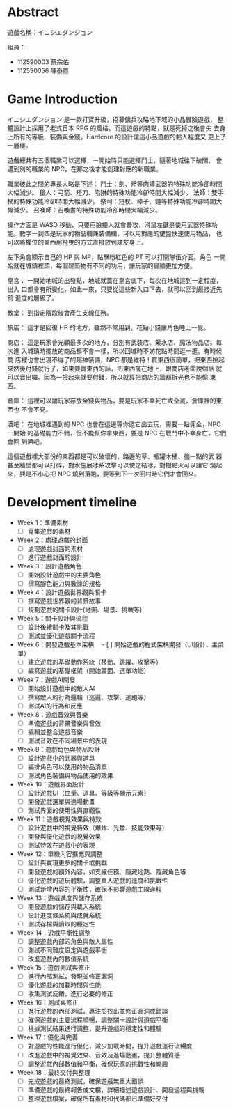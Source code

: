 # Abstract

遊戲名稱：イニシエダンジョン

組員：

- 112590003 蔡宗佑
- 112590056 陳泰蒝

# Game Introduction

イニシエダンジョン 是一款打寶升級，招募傭兵攻略地下城的小品冒險遊戲，
整體設計上採用了老式日本 RPG 的風格，而這遊戲的特點，就是死掉之後會失
去身上所有的等級、裝備與金錢，Hardcore 的設計讓這小品遊戲的黏人程度又
更上了一層樓。

遊戲總共有五個職業可以選擇，一開始時只能選擇鬥士，隨著地城往下破關，
會遇到別的職業的 NPC，在那之後才能創建對應的新職業。

職業彼此之間的專長大略是下述：
鬥士：劍、斧等肉搏武器的特殊功能冷卻時間大幅減少。
獵人：弓箭、短刀、陷阱的特殊功能冷卻時間大幅減少。
法師：雙手杖的特殊功能冷卻時間大幅減少。
祭司：短杖、棒子、錘等特殊功能冷卻時間大幅減少。
召喚師：召喚書的特殊功能冷卻時間大幅減少。

操作方面是 WASD 移動，只要用臉撞人就會普攻，滑鼠左鍵是使用武器特殊功
能。數字一到四是玩家的物品欄兼裝備欄，可以用對應的鍵盤快速使用物品，
也可以將欄位的東西用拖曳的方式直接放到隊友身上。

左下角會顯示自己的 HP 與 MP，點擊粉紅色的 PT 可以打開隊伍介面。角色
一開始就在城鎮裡頭，每個建築物有不同的功用，讓玩家的冒險更加方便。

皇宮：
一開始地城的出發點，地城就蓋在皇宮底下，每次在地城逛到一定程度，出入
口都會有所變化，如此一來，只要從這些新入口下去，就可以回到最接近先前
進度的層級了。

教堂：
到指定階段後會產生支線任務。

旅店：
這才是回復 HP 的地方，雖然不常用到，花點小錢讓角色睡上一覺。

商店：
這是玩家會光顧最多次的地方，分別有武裝店、藥水店、魔法物品店。每次進
入城鎮時擺放的商品都不會一樣，所以回城時不妨花點時間逛一逛。有時候商
店裡也會出現不得了的超神裝備，NPC 都是維特！買東西很簡單，把東西撿起
來然後付錢就行了，如果要賣東西的話，把東西擺在地上，跟商店老闆說個話
就可以賣出囉。因為一撿起來就要付錢，所以就算把商店的牆都拆光也不能偷
東西。

倉庫：
這裡可以讓玩家存放金錢與物品，要是玩家不幸死亡或全滅，倉庫裡的東西也
不會不見。

酒吧：
在地城裡遇到的 NPC 也會在這邊等你邀它出去玩，需要一點佣金，NPC 一開始
的基礎能力不錯，但不能幫你拿東西，要是 NPC 在戰鬥中不幸身亡，它們會回
到酒吧。

這個遊戲裡大部份的東西都是可以破壞的，路邊的草、瓶罐木桶、強一點的武
器甚至牆壁都可以打碎，對水施展冰系攻擊可以使之結冰，對樹點火可以讓它
燒起來，要是不小心把 NPC 燒到落跑，要等到下一次回村時它們才會回來。

# Development timeline

- Week 1：準備素材
  - [ ] 蒐集遊戲的素材
- Week 2：處理遊戲的封面
  - [ ] 處理遊戲封面的素材
  - [ ] 進行遊戲封面的設計
- Week 3：設計遊戲角色
  - [ ] 開始設計遊戲中的主要角色
  - [ ] 撰寫腳色能力與數據的規格
- Week 4：設計遊戲世界觀與關卡
  - [ ] 撰寫遊戲世界觀的背景故事
  - [ ] 規劃遊戲的關卡設計(地圖、場景、挑戰等)
- Week 5：關卡設計與流程
  - [ ] 設計後續關卡及其挑戰
  - [ ] 測試並優化遊戲關卡流程
- Week 6：開發遊戲基本架構
　- [ ] 開始遊戲的程式架構開發（UI設計、主菜單）
  - [ ] 建立遊戲的基礎動作系統（移動、跳躍、攻擊等）
  - [ ] 編寫遊戲的基礎框架（開始畫面、選單功能）
- Week 7：遊戲AI開發
  - [ ] 開始設計遊戲中的敵人AI
  - [ ] 撰寫敵人的行為邏輯（巡邏、攻擊、逃跑等）
  - [ ] 測試AI的行為和反應
- Week 8：遊戲音效與音樂
  - [ ] 準備遊戲的背景音樂與音效
  - [ ] 編輯並整合遊戲音樂
  - [ ] 測試音效在不同場景中的表現
- Week 9：遊戲角色與物品設計
  - [ ] 設計遊戲中的武器與道具
  - [ ] 編排角色可以使用的物品清單
  - [ ] 測試角色裝備與物品使用的效果
- Week 10：遊戲界面設計
  - [ ] 設計遊戲UI（血量、道具、等級等顯示元素）
  - [ ] 開發遊戲選單與過場動畫
  - [ ] 測試界面的使用性與直觀性
- Week 11：遊戲視覺效果與特效
  - [ ] 設計遊戲中的視覺特效（爆炸、光暈、技能效果等）
  - [ ] 開發與優化遊戲的視覺效果
  - [ ] 測試特效在遊戲中的表現
- Week 12：單機內容擴充與調整
  - [ ] 設計與實現更多的關卡或挑戰
  - [ ] 開發遊戲的額外內容，如支線任務、隱藏地點、隱藏角色等
  - [ ] 優化遊戲的遊玩體驗，調整單人遊戲的進度和挑戰性
  - [ ] 測試新增內容的平衡性，確保不影響遊戲主線進程
- Week 13：遊戲進度與儲存系統
  - [ ] 開發遊戲的儲存與載入系統
  - [ ] 設計進度條系統與成就系統
  - [ ] 測試存檔與讀取的穩定性
- Week 14：遊戲平衡性調整
  - [ ] 調整遊戲內部的角色與敵人屬性
  - [ ] 測試不同難度設定與遊戲平衡
  - [ ] 改進遊戲內的數值系統
- Week 15：遊戲測試與修正
  - [ ] 進行內部測試，發現並修正漏洞
  - [ ] 優化遊戲的加載時間與性能
  - [ ] 收集測試反饋，進行必要的修正
- Week 16：測試與修正
  - [ ] 進行遊戲的內部測試，專注於找出並修正漏洞或錯誤
  - [ ] 確保遊戲的主要流程順暢，調整關卡設計與遊戲平衡
  - [ ] 根據測試結果進行調整，提升遊戲的穩定性和體驗
- Week 17：優化與完善
  - [ ] 對遊戲的性能進行優化，減少加載時間，提升遊戲運行流暢度
  - [ ] 改進遊戲中的視覺效果、音效及過場動畫，提升整體質感
  - [ ] 調整遊戲內部數值和平衡，確保玩家的挑戰性和樂趣
- Week 18：最終交付與整理
  - [ ] 完成遊戲的最終測試，確保遊戲無重大錯誤
  - [ ] 準備遊戲的最終報告或文檔，詳細描述遊戲設計、開發過程與挑戰
  - [ ] 整理遊戲檔案，確保所有素材和代碼都已準備好交付
